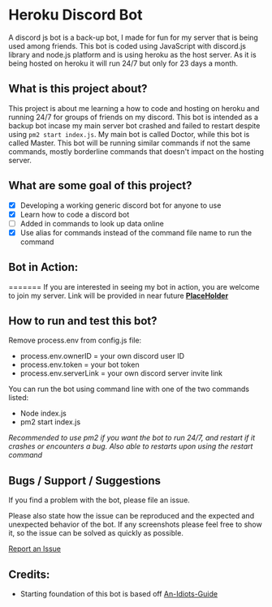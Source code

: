 # Heroku Discord Bot
A discord js bot is a back-up bot, I made for fun for my server that is being used among friends. This bot is coded using JavaScript with discord.js library and node.js platform and is using heroku as the host server. As it is being hosted on heroku it will run 24/7 but only for 23 days a month. 


## What is this project about?

 This project is about me learning a how to code and hosting on heroku and running 24/7 for groups of friends on my discord. This bot is intended as a backup bot incase my main server bot crashed and failed to restart despite using `pm2 start index.js`. My main bot is called Doctor, while this bot is called Master. This bot will be running similar commands if not the same commands, mostly borderline commands that doesn't impact on the hosting server.


## What are some goal of this project?

- [x] Developing a working generic discord bot for anyone to use
- [x] Learn how to code a discord bot
- [ ] Added in commands to look up data online
- [x] Use alias for commands instead of the command file name to run the command

## Bot in Action:
=======
If you are interested in seeing my bot in action, you are welcome to join my server. Link will be provided in near future [**PlaceHolder**](https://github.com/ngbrandon1994/heroku-bot)

## How to run and test this bot?

Remove process.env from config.js file:
* process.env.ownerID = your own discord user ID
* process.env.token = your bot token
* process.env.serverLink = your own discord server invite link

You can run the bot using command line with one of the two commands listed:
* Node index.js
* pm2 start index.js

*Recommended to use pm2 if you want the bot to run 24/7, and restart if it crashes or encounters a bug. Also able to restarts upon using the restart command*

## Bugs / Support / Suggestions

If you find a problem with the bot, please file an issue.

Please also state how the issue can be reproduced and the expected and unexpected behavior of the bot. If any screenshots please feel free to show it, so the issue can be solved as quickly as possible.

[Report an Issue](https://github.com/ngbrandon1994/heroku-bot/issues/new)

## Credits:
- Starting foundation of this bot is based off [An-Idiots-Guide](https://github.com/An-Idiots-Guide/guidebot)
